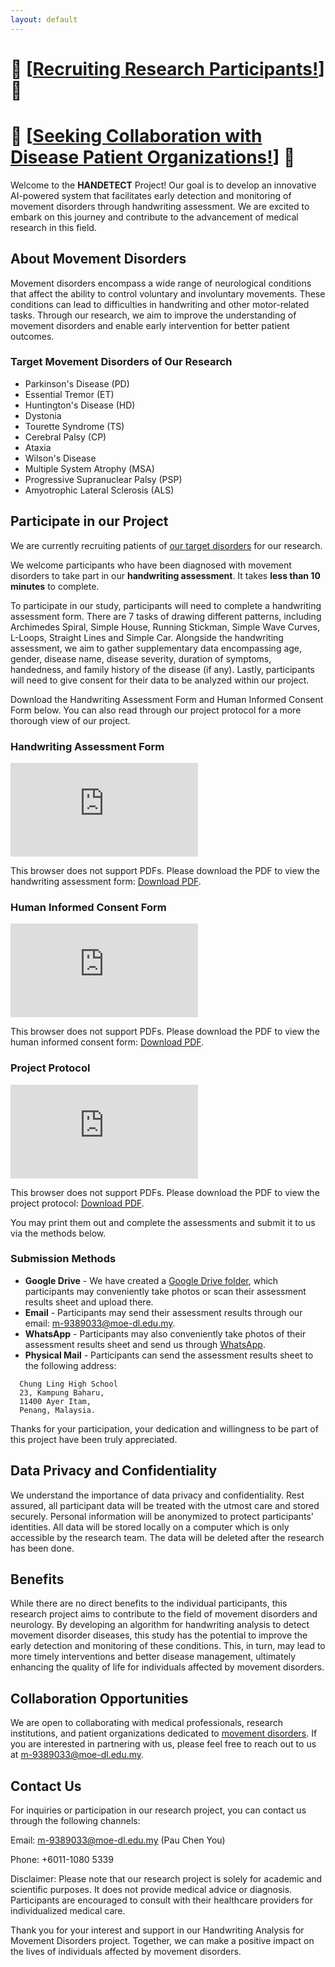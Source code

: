 ```yaml
---
layout: default
---
```


<link rel="shortcut icon" type="image/x-icon" href="favicon.ico?">

# 📢 [[Recruiting Research Participants!](https://handetect.github.io/#participate-in-our-project)] 📢
# 📢 [[Seeking Collaboration with Disease Patient Organizations!](https://handetect.github.io/#collaboration-opportunities)] 📢

Welcome to the **HANDETECT** Project! Our goal is to develop an innovative AI-powered system that facilitates early detection and monitoring of movement disorders through handwriting assessment. We are excited to embark on this journey and contribute to the advancement of medical research in this field.

## About Movement Disorders
Movement disorders encompass a wide range of neurological conditions that affect the ability to control voluntary and involuntary movements. These conditions can lead to difficulties in handwriting and other motor-related tasks. Through our research, we aim to improve the understanding of movement disorders and enable early intervention for better patient outcomes.

### Target Movement Disorders of Our Research
- Parkinson's Disease (PD)
- Essential Tremor (ET)
- Huntington's Disease (HD)
- Dystonia
- Tourette Syndrome (TS)
- Cerebral Palsy (CP)
- Ataxia
- Wilson's Disease
- Multiple System Atrophy (MSA)
- Progressive Supranuclear Palsy (PSP)
- Amyotrophic Lateral Sclerosis (ALS)


## Participate in our Project
We are currently recruiting patients of [our target disorders](https://handetect.github.io/#target-movement-disorders-of-our-research) for our research.

We welcome participants who have been diagnosed with movement disorders to take part in our **handwriting assessment**. It takes **less than 10 minutes** to complete.

To participate in our study, participants will need to complete a handwriting assessment form. There are 7 tasks of drawing different patterns, including Archimedes Spiral, Simple House, Running Stickman, Simple Wave Curves, L-Loops, Straight Lines and Simple Car. Alongside the handwriting assessment, we aim to gather supplementary data encompassing age, gender, disease name, disease severity, duration of symptoms, handedness, and family history of the disease (if any). Lastly, participants will need to give consent for their data to be analyzed within our project.

Download the Handwriting Assessment Form and Human Informed Consent Form below. You can also read through our project protocol for a more thorough view of our project.

### Handwriting Assessment Form
<object data="https://handetect.github.io/Handwriting%20Assessment%20Form.pdf" type="application/pdf" width="700px" height="700px">
    <embed src="https://handetect.github.io/Handwriting%20Assessment%20Form.pdf">
        <p>This browser does not support PDFs. Please download the PDF to view the handwriting assessment form: <a href="https://handetect.github.io/Handwriting%20Assessment%20Form.pdf">Download PDF</a>.</p>
    </embed>
</object>

### Human Informed Consent Form
<object data="https://handetect.github.io/Human%20Informed%20Consent%20Form.pdf" type="application/pdf" width="700px" height="700px">
    <embed src="https://handetect.github.io/Human%20Informed%20Consent%20Form.pdf">
        <p>This browser does not support PDFs. Please download the PDF to view the human informed consent form: <a href="https://handetect.github.io/Human%20Informed%20Consent%20Form.pdf">Download PDF</a>.</p>
    </embed>
</object>

### Project Protocol
<object data="https://handetect.github.io/Project%20Protocol.pdf" type="application/pdf" width="700px" height="700px">
    <embed src="https://handetect.github.io/Project%20Protocol.pdf">
        <p>This browser does not support PDFs. Please download the PDF to view the project protocol: <a href="https://handetect.github.io/Project%20Protocol.pdf">Download PDF</a>.</p>
    </embed>
</object>

You may print them out and complete the assessments and submit it to us via the methods below.

### Submission Methods
- **Google Drive** - We have created a [Google Drive folder](https://drive.google.com/drive/folders/1Cp5E0S7IIdw1-g_QHG-_dboe4Bo9RvrM?usp=sharing), which participants may conveniently take photos or scan their assessment results sheet and upload there.
- **Email** - Participants may send their assessment results through our email: <m-9389033@moe-dl.edu.my>.
- **WhatsApp** - Participants may also conveniently take photos of their assessment results sheet and send us through [WhatsApp](https://api.whatsapp.com/send?phone=601110805339).
- **Physical Mail** - Participants can send the assessment results sheet to the following address:
```
  Chung Ling High School
  23, Kampung Baharu,
  11400 Ayer Itam,
  Penang, Malaysia.
```

Thanks for your participation, your dedication and willingness to be part of this project have been truly appreciated.

## Data Privacy and Confidentiality
We understand the importance of data privacy and confidentiality. Rest assured, all participant data will be treated with the utmost care and stored securely. Personal information will be anonymized to protect participants' identities. All data will be stored locally on a computer which is only accessible by the research team. The data will be deleted after the research has been done.

## Benefits 
While there are no direct benefits to the individual participants, this research project aims to contribute to the field of movement disorders and neurology. By developing an algorithm for handwriting analysis to detect movement disorder diseases, this study has the potential to improve the early detection and monitoring of these conditions. This, in turn, may lead to more timely interventions and better disease management, ultimately enhancing the quality of life for individuals affected by movement disorders.

## Collaboration Opportunities
We are open to collaborating with medical professionals, research institutions, and patient organizations dedicated to [movement disorders](https://handetect.github.io/#target-movement-disorders-of-our-research). If you are interested in partnering with us, please feel free to reach out to us at <m-9389033@moe-dl.edu.my>.

## Contact Us
For inquiries or participation in our research project, you can contact us through the following channels:

Email: <m-9389033@moe-dl.edu.my> (Pau Chen You)

Phone: +6011-1080 5339

Disclaimer:
Please note that our research project is solely for academic and scientific purposes. It does not provide medical advice or diagnosis. Participants are encouraged to consult with their healthcare providers for individualized medical care.

Thank you for your interest and support in our Handwriting Analysis for Movement Disorders project. Together, we can make a positive impact on the lives of individuals affected by movement disorders.





